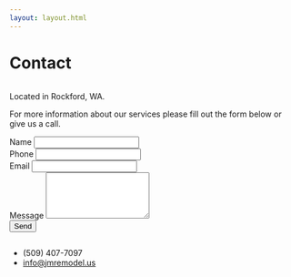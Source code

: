 ```yaml
---
layout: layout.html
---
```


<div class="container">
  <div class="eyebrow"></div>
  <h1>Contact</h1>

<section id="contact-us" class="section-row contact-us">
    <div class="two-column two-column__50-50">
      <div class="column-first column">
        <p>Located in Rockford, WA.</p>
        <p>For more information about our services please fill out the form below or give us a call.</p>
        <form
          name="contact"
          method="POST"
          data-netlify="true"
          data-netlify-honeypot="bot-field"
          action="/success"
        >
          <div class="form-item form-item__name">
            <label for="name">Name</label>
            <input type="text" id="name" name="name" />
          </div>
          <div class="form-item form-item__group">
            <div class="two-column two-column__50-50 two-column__align-center">
              <div class="form-item form-item__phone">
                <label for="phone">Phone</label>
                <input type="text" id="phone" name="phone" />
              </div>
              <div class="form-item form-item__email form-item__reset">
                <label for="email">Email</label>
                <input type="email" id="email" name="email" />
              </div>
            </div>
          </div>
          <div class="form-item form-item__message">
            <label for="message">Message</label>
            <textarea id="message" name="message" rows="5" color="60" /></textarea>
          </div>
          <div class="form-item form-item__submit">
            <button type="submit" class="button">Send</button>
          </div>
        </form>
      </div>
      <div class="column-last column">
        <ul class="contact-list">
          <li class="contact-list__item">(509) 407-7097</li>
          <li class="contact-list__item"><a href="mailto:info@jmremodel.us" class="contact-list__link">info@jmremodel.us</a></li>
        </ul>
      </div>
    </div>
</section>


</div>

